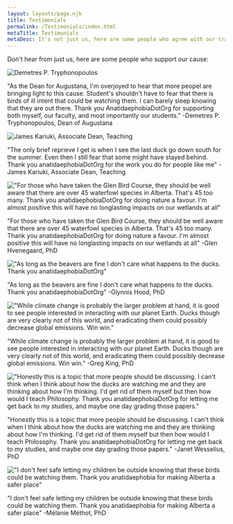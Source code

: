 ```yaml
---
layout: layouts/page.njk
title: Testimonials
permalink: /Testimonials/index.html
metaTitle: Testimonials
metaDesc: It's not just us, here are some people who agree with our train of thought
---
```

Don't hear from just us, here are some people who support our cause:

![](/images/dean-demetres-tryphonopoulos-web.png "Demetres P. Tryphonopoulos")

"As the Dean for Augustana, I'm overjoyed to hear that more peopel are bringing light to this cause. Student's shouldn't have to fear that there is birds of ill intent that could be watching them. I can barely sleep knowing that they are out there. Thank you AnatidaephobiaDotOrg for supporting both myself, our faculty, and most importantly our students." -Demetres P. Tryphonopoulos, Dean of Augustana

![](/images/james-kariuki-award-main.jpg "James Kariuki, Associate Dean, Teaching")

"The only brief reprieve I get is when I see the last duck go down south for the summer. Even then I still fear that some might have stayed behind. Thank you anatidaephobiaDotOrg for the work you do for people like me" -James Kariuki, Associate Dean, Teaching 

!["For those who have taken the Glen Bird Course, they should be well aware that there are over 45 waterfowl species in Alberta. That's 45 too many. Thank you anatidaephobiaDotOrg for doing nature a favour. I'm almost positive this will have no longlasting impacts on our wetlands at all"](/images/glen-killam-award-notice-main.jpg "Glen Hvenegaard, PhD")

"For those who have taken the Glen Bird Course, they should be well aware that there are over 45 waterfowl species in Alberta. That's 45 too many. Thank you anatidaephobiaDotOrg for doing nature a favour. I'm almost positive this will have no longlasting impacts on our wetlands at all" -Glen Hvenegaard, PhD

!["As long as the beavers are fine I don't care what happens to the ducks. Thank you anatidaephobiaDotOrg"](/images/glynnishood.jpg "Glynnis Hood, PhD")

"As long as the beavers are fine I don't care what happens to the ducks. Thank you anatidaephobiaDotOrg" -Glynnis Hood, PhD

!["While climate change is probably the larger problem at hand, it is good to see people interested in interacting with our planet Earth. Ducks though are very clearly not of this world, and eradicating them could possibly decrease global emissions. Win win."](/images/9mugjjlf_400x400.png "Greg King, PhD")

"While climate change is probably the larger problem at hand, it is good to see people interested in interacting with our planet Earth. Ducks though are very clearly not of this world, and eradicating them could possibly decrease global emissions. Win win." -Greg King, PhD

!["Honestly this is a topic that more people should be discussing. I can't think when I think about how the ducks are watching me and they are thinking about how I'm thinking. I'd get rid of them myself but then how would I teach Philosophy. Thank you anatidaephobiaDotOrg for letting me get back to my studies, and maybe one day grading those papers."](/images/315ff44855809d54a726e8c586da6618910c4812e16ad3eacc2580fe3adba825.jpg "Janet Wesselius, PhD")

"Honestly this is a topic that more people should be discussing. I can't think when I think about how the ducks are watching me and they are thinking about how I'm thinking. I'd get rid of them myself but then how would I teach Philosophy. Thank you anatidaephobiaDotOrg for letting me get back to my studies, and maybe one day grading those papers." -Janet Wesselius, PhD

!["I don't feel safe letting my children be outside knowing that these birds could be watching them. Thank you anatidaephobia for making Alberta a safer place"](/images/melanie-methot.jpg "Mélanie Méthot, PhD")

"I don't feel safe letting my children be outside knowing that these birds could be watching them. Thank you anatidaephobia for making Alberta a safer place" -Mélanie Méthot, PhD

![]()